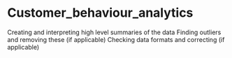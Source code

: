 # Customer_behaviour_analytics
Creating and interpreting high level summaries of the data Finding outliers and removing these (if applicable) Checking data formats and correcting (if applicable)
